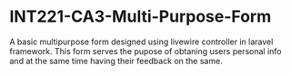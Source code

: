 # INT221-CA3-Multi-Purpose-Form
A basic multipurpose form designed using livewire controller in laravel framework. This form serves the pupose of obtaning users personal info and at the same time
having their feedback on the same.
